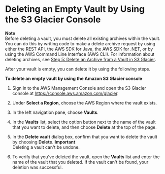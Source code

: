 # Deleting an Empty Vault by Using the S3 Glacier Console<a name="deleting-vaults-console"></a>

**Note**  
Before deleting a vault, you must delete all existing archives within the vault\. You can do this by writing code to make a delete archive request by using either the REST API, the AWS SDK for Java, the AWS SDK for \.NET, or by using the AWS Command Line Interface \(AWS CLI\)\. For information about deleting archives, see [Step 5: Delete an Archive from a Vault in S3 Glacier](getting-started-delete-archive.md)\.

After your vault is empty, you can delete it by using the following steps\.

**To delete an empty vault by using the Amazon S3 Glacier console**

1. Sign in to the AWS Management Console and open the S3 Glacier console at [https://console\.aws\.amazon\.com/glacier](https://console.aws.amazon.com/glacier)\.

1. Under **Select a Region**, choose the AWS Region where the vault exists\.

1. In the left navigation pane, choose **Vaults**\.

1. In the **Vaults** list, select the option button next to the name of the vault that you want to delete, and then choose **Delete** at the top of the page\.

1. In the **Delete vault** dialog box, confirm that you want to delete the vault by choosing **Delete**\. 
**Important**  
Deleting a vault can't be undone\.

1. To verify that you've deleted the vault, open the **Vaults** list and enter the name of the vault that you deleted\. If the vault can't be found, your deletion was successful\. 